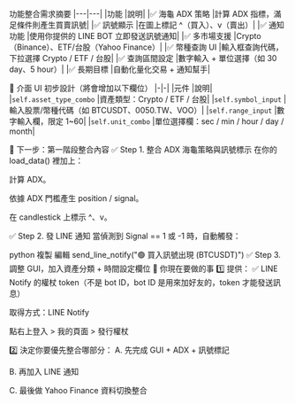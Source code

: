 功能整合需求摘要
|---|---|
|功能	|說明|
|✅ 海龜 ADX 策略	|計算 ADX 指標，滿足條件則產生買賣訊號|
|✅ 訊號顯示	|在圖上標記 ^（買入）、v（賣出）|
|✅ 通知功能	|使用你提供的 LINE BOT 立即發送訊號通知|
|✅ 多市場支援	|Crypto（Binance）、ETF/台股（Yahoo Finance）|
|✅ 幣種查詢 UI	|輸入框查詢代碼，下拉選擇 Crypto / ETF / 台股|
|✅ 查詢區間設定	|數字輸入 + 單位選擇（如 30 day、5 hour）|
|✅ 長期目標	|自動化量化交易 + 通知幫手|

🧩 介面 UI 初步設計（將會增加以下欄位）
|-|-|
|元件	|說明|
|`self.asset_type_combo`	|資產類型：Crypto / ETF / 台股|
|`self.symbol_input`	|輸入股票/幣種代碼（如 BTCUSDT、0050.TW、VOO）|
|`self.range_input`	|數字輸入欄，限定 1~60|
|`self.unit_combo`	|單位選擇欄：sec / min / hour / day / month|

🚀 下一步：第一階段整合內容
✅ Step 1. 整合 ADX 海龜策略與訊號標示
在你的 load_data() 裡加上：

計算 ADX。

依據 ADX 門檻產生 position / signal。

在 candlestick 上標示 ^、v。

✅ Step 2. 發 LINE 通知
當偵測到 Signal == 1 或 -1 時，自動觸發：

python
複製
編輯
send_line_notify("🟢 買入訊號出現 (BTCUSDT)")
✅ Step 3. 調整 GUI，加入資產分類 + 時間設定欄位
📩 你現在要做的事
1️⃣ 提供：
✅ LINE Notify 的權杖 token（不是 bot ID，bot ID 是用來加好友的，token 才能發送訊息）

取得方式：LINE Notify

點右上登入 > 我的頁面 > 發行權杖

2️⃣ 決定你要優先整合哪部分：
A. 先完成 GUI + ADX + 訊號標記

B. 再加入 LINE 通知

C. 最後做 Yahoo Finance 資料切換整合

